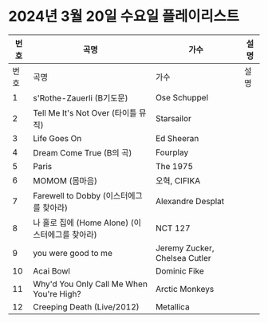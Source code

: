 # 2024년 3월 20일 수요일 플레이리스트

| 번호 | 곡명 | 가수 | 설명 |
|------|------|------|------|
| 번호 | 곡명 | 가수 | 설명 |
| 1 | s'Rothe-Zauerli (B기도문) | Ose Schuppel |  |
| 2 | Tell Me It's Not Over (타이틀 뮤직) | Starsailor |  |
| 3 | Life Goes On | Ed Sheeran |  |
| 4 | Dream Come True (B의 곡) | Fourplay |  |
| 5 | Paris | The 1975 |  |
| 6 | MOMOM (몸마음) | 오혁, CIFIKA |  |
| 7 | Farewell to Dobby (이스터에그를 찾아라) | Alexandre Desplat |  |
| 8 | 나 홀로 집에 (Home Alone) (이스터에그를 찾아라) | NCT 127 |  |
| 9 | you were good to me | Jeremy Zucker, Chelsea Cutler |  |
| 10 | Acai Bowl | Dominic Fike |  |
| 11 | Why'd You Only Call Me When You're High? | Arctic Monkeys |  |
| 12 | Creeping Death (Live/2012) | Metallica |  |
